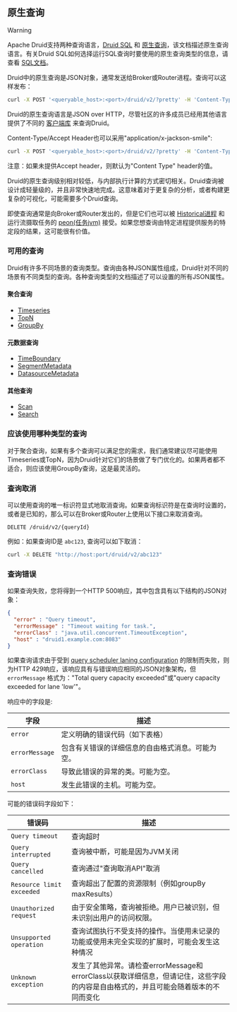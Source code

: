 <!-- toc -->
## 原生查询

> [!WARNING]
> Apache Druid支持两种查询语言，[Druid SQL](druidsql.md) 和 [原生查询](#)，该文档描述原生查询语言。有关Druid SQL如何选择运行SQL查询时要使用的原生查询类型的信息，请查看 [SQL文档](druidsql.md)。


<script async src="https://pagead2.googlesyndication.com/pagead/js/adsbygoogle.js"></script>
<ins class="adsbygoogle"
     style="display:block; text-align:center;"
     data-ad-layout="in-article"
     data-ad-format="fluid"
     data-ad-client="ca-pub-8828078415045620"
     data-ad-slot="7586680510"></ins>
<script>
     (adsbygoogle = window.adsbygoogle || []).push({});
</script>



Druid中的原生查询是JSON对象，通常发送给Broker或Router进程。查询可以这样发布：

```bash
curl -X POST '<queryable_host>:<port>/druid/v2/?pretty' -H 'Content-Type:application/json' -H 'Accept:application/json' -d @<query_json_file>
```

Druid的原生查询语言是JSON over HTTP，尽管社区的许多成员已经用其他语言提供了不同的 [客户端库](https://druid.apache.org/libraries.html) 来查询Druid。

Content-Type/Accept Header也可以采用"application/x-jackson-smile":

```bash
curl -X POST '<queryable_host>:<port>/druid/v2/?pretty' -H 'Content-Type:application/json' -H 'Accept:application/x-jackson-smile' -d @<query_json_file>
```

注意：如果未提供Accept header，则默认为"Content Type" header的值。

Druid的原生查询级别相对较低，与内部执行计算的方式密切相关。Druid查询被设计成轻量级的，并且非常快速地完成。这意味着对于更复杂的分析，或者构建更复杂的可视化，可能需要多个Druid查询。

即使查询通常是向Broker或Router发出的，但是它们也可以被 [Historical进程](../design/Historical.md) 和运行流摄取任务的 [peon(任务jvm)](../design/Peons.md) 接受。如果您想查询由特定进程提供服务的特定段的结果，这可能很有价值。

### 可用的查询

Druid有许多不同场景的查询类型。查询由各种JSON属性组成，Druid针对不同的场景有不同类型的查询。各种查询类型的文档描述了可以设置的所有JSON属性。

#### 聚合查询

* [Timeseries](timeseriesquery.md)
* [TopN](topn.md)
* [GroupBy](groupby.md)
  
#### 元数据查询

* [TimeBoundary](timeboundaryquery.md)
* [SegmentMetadata](segmentMetadata.md)
* [DatasourceMetadata](datasourcemetadataquery.md)

#### 其他查询

* [Scan](scan.md)
* [Search](searchquery.md)
  
### 应该使用哪种类型的查询

对于聚合查询，如果有多个查询可以满足您的需求，我们通常建议尽可能使用Timeseries或TopN，因为Druid针对它们的场景做了专门优化的。如果两者都不适合，则应该使用GroupBy查询，这是最灵活的。

### 查询取消

可以使用查询的唯一标识符显式地取消查询。如果查询标识符是在查询时设置的，或者是已知的，那么可以在Broker或Router上使用以下接口来取消查询。

```
DELETE /druid/v2/{queryId}
```

例如：如果查询ID是 `abc123`, 查询可以如下取消：

```bash
curl -X DELETE "http://host:port/druid/v2/abc123"
```

### 查询错误

如果查询失败，您将得到一个HTTP 500响应，其中包含具有以下结构的JSON对象：

```json
{
  "error" : "Query timeout",
  "errorMessage" : "Timeout waiting for task.",
  "errorClass" : "java.util.concurrent.TimeoutException",
  "host" : "druid1.example.com:8083"
}
```

如果查询请求由于受到 [query scheduler laning configuration](../Configuration/configuration.md#broker) 的限制而失败，则为HTTP 429响应，该响应具有与错误响应相同的JSON对象架构，但 `errorMessage` 格式为："Total query capacity exceeded"或"query capacity exceeded for lane 'low'"。

响应中的字段是:

| 字段 | 描述 |
|-|-|
| `error` | 定义明确的错误代码（如下表格）|
| `errorMessage` | 包含有关错误的详细信息的自由格式消息。可能为空。 |
| `errorClass` | 导致此错误的异常的类。可能为空。|
| `host` | 发生此错误的主机。可能为空。 |

可能的错误码字段如下：

| 错误码 | 描述 |
|-|-|
| `Query timeout` | 查询超时 |
| `Query interrupted` | 查询被中断，可能是因为JVM关闭 |
| `Query cancelled` | 查询通过"查询取消API"取消 |
| `Resource limit exceeded` | 查询超出了配置的资源限制（例如groupBy maxResults） |
| `Unauthorized request` | 由于安全策略，查询被拒绝。用户已被识别，但未识别出用户的访问权限。 |
| `Unsupported operation` | 查询试图执行不受支持的操作。当使用未记录的功能或使用未完全实现的扩展时，可能会发生这种情况 |
| `Unknown exception` | 发生了其他异常。请检查errorMessage和errorClass以获取详细信息，但请记住，这些字段的内容是自由格式的，并且可能会随着版本的不同而变化 |
